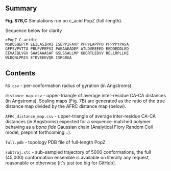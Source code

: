 ## Summary

**Fig. S7B,C**
Simulations run on c_acid PopZ (full-length).

Sequence below for clarity

	>PopZ C-acidic
	MSDQSQEPTM EEILASIRRI ISEPPIFAVP PPPYLAPPPD PPPPPYPASA
	GFPSVPVTTA PRLPVPEPSI PAEAAEADEP ATLDVEEEED EEDDEDDLED
	EEVAEQLVGV SAASAAASAF GSLSSALLMP KDGRTLEDVV RELLRPLLKE
	WLDQNLPRIV ETKVEEEVQR ISRGRGA


## Contents

`RG.csv` - per-conformation radius of gyration (in Angstroms).

`distance_map.csv` - upper-triangle of average inter-residue CA-CA distances (in Angstroms). Scaling maps (Fig. 7B) are generated as the ratio of the true distance map divided by the AFRC distance map (below).

`AFRC_distance_map.csv` - upper-triangle of average inter-residue CA-CA distances (in Angstroms) expected for a sequence-matched polymer behaving as a *bona fide* Gaussian chain (Analytical Flory Random Coil model, preprint forthcoming...).

`full.pdb` - topology PDB file of full-length PopZ

`subtraj.xtc` - sub-sampled trajectory of 5000 conformations, the full (45,000) conformation ensemble is available on literally any request, reasonable or otherwise [it's just too big for GitHub]. 
